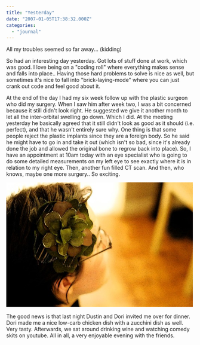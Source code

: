 ```yaml
---
title: "Yesterday"
date: "2007-01-05T17:38:32.000Z"
categories: 
  - "journal"
---
```


All my troubles seemed so far away... (kidding)

So had an interesting day yesterday. Got lots of stuff done at work, which was good. I love being on a "coding roll" where everything makes sense and falls into place.. Having those hard problems to solve is nice as well, but sometimes it's nice to fall into "brick-laying-mode" where you can just crank out code and feel good about it.

At the end of the day I had my six week follow up with the plastic surgeon who did my surgery. When I saw him after week two, I was a bit concerned because it still didn't look right. He suggested we give it another month to let all the inter-orbital swelling go down. Which I did. At the meeting yesterday he basically agreed that it still didn't look as good as it should (i.e. perfect), and that he wasn't entirely sure why. One thing is that some people reject the plastic implants since they are a foreign body. So he said he might have to go in and take it out (which isn't so bad, since it's already done the job and allowed the original bone to regrow back into place). So, I have an appointment at 10am today with an eye specialist who is going to do some detailed measurements on my left eye to see exactly where it is in relation to my right eye. Then, another fun filled CT scan. And then, who knows, maybe one more surgery.. So exciting.

[![Dori](images/346789487_5ab303eb3a.jpg)](http://www.flickr.com/photos/duanestorey/346789487/)

The good news is that last night Dustin and Dori invited me over for dinner. Dori made me a nice low-carb chicken dish with a zucchini dish as well. Very tasty. Afterwards, we sat around drinking wine and watching comedy skits on youtube. All in all, a very enjoyable evening with the friends.
